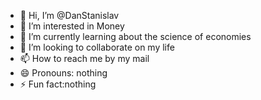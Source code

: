 - 👋 Hi, I’m @DanStanislav
- 👀 I’m interested in Money
- 🌱 I’m currently learning about the science of economies
- 💞️ I’m looking to collaborate on my life
- 📫 How to reach me by my mail
- 😄 Pronouns: nothing      
- ⚡ Fun fact:nothing                      

<!---
DanStanislav/DanStanislav is a ✨ special ✨ repository because its `README.md` (this file) appears on your GitHub profile.
You can click the Preview link to take a look at your changes.
--->
